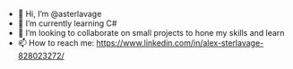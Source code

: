 - 👋 Hi, I’m @asterlavage
- 🌱 I’m currently learning C#
- 💞️ I’m looking to collaborate on small projects to hone my skills and learn
- 📫 How to reach me: https://www.linkedin.com/in/alex-sterlavage-828023272/

<!---
asterlavage/asterlavage is a ✨ special ✨ repository because its `README.md` (this file) appears on your GitHub profile.
You can click the Preview link to take a look at your changes.
--->
